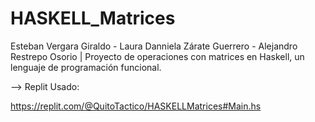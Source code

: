 # HASKELL_Matrices
Esteban Vergara Giraldo - Laura Danniela Zárate Guerrero - Alejandro Restrepo Osorio  |  Proyecto de operaciones con matrices en Haskell, un lenguaje de programación funcional.

--> Replit Usado:

https://replit.com/@QuitoTactico/HASKELLMatrices#Main.hs
